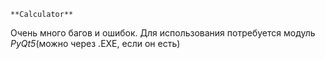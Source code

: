     **Calculator**
Очень много багов и ошибок.
Для использования потребуется модуль _PyQt5_(можно через .EXE, если он есть)